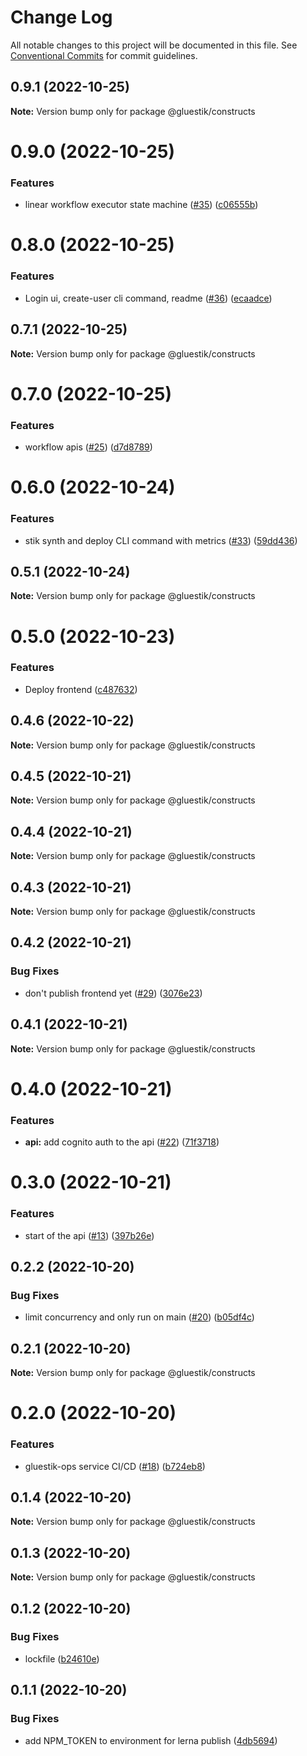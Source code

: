 # Change Log

All notable changes to this project will be documented in this file.
See [Conventional Commits](https://conventionalcommits.org) for commit guidelines.

## 0.9.1 (2022-10-25)

**Note:** Version bump only for package @gluestik/constructs

# 0.9.0 (2022-10-25)

### Features

- linear workflow executor state machine ([#35](https://github.com/functionless/gluestik/issues/35)) ([c06555b](https://github.com/functionless/gluestik/commit/c06555bbfe909062cc69473724e97f97f043aac2))

# 0.8.0 (2022-10-25)

### Features

- Login ui, create-user cli command, readme ([#36](https://github.com/functionless/gluestik/issues/36)) ([ecaadce](https://github.com/functionless/gluestik/commit/ecaadce1fc4dfed3ab96b08fa7057db805145fcd))

## 0.7.1 (2022-10-25)

**Note:** Version bump only for package @gluestik/constructs

# 0.7.0 (2022-10-25)

### Features

- workflow apis ([#25](https://github.com/functionless/gluestik/issues/25)) ([d7d8789](https://github.com/functionless/gluestik/commit/d7d8789ab6ca831d3b5f65d64ca890660ff45ad3))

# 0.6.0 (2022-10-24)

### Features

- stik synth and deploy CLI command with metrics ([#33](https://github.com/functionless/gluestik/issues/33)) ([59dd436](https://github.com/functionless/gluestik/commit/59dd43690ead3f2d3bdcd630a2cd8f2c08d00909))

## 0.5.1 (2022-10-24)

**Note:** Version bump only for package @gluestik/constructs

# 0.5.0 (2022-10-23)

### Features

- Deploy frontend ([c487632](https://github.com/functionless/gluestik/commit/c4876325cf0b79412cfe42e628c09ae9fafc8d3d))

## 0.4.6 (2022-10-22)

**Note:** Version bump only for package @gluestik/constructs

## 0.4.5 (2022-10-21)

**Note:** Version bump only for package @gluestik/constructs

## 0.4.4 (2022-10-21)

**Note:** Version bump only for package @gluestik/constructs

## 0.4.3 (2022-10-21)

**Note:** Version bump only for package @gluestik/constructs

## 0.4.2 (2022-10-21)

### Bug Fixes

- don't publish frontend yet ([#29](https://github.com/functionless/gluestik/issues/29)) ([3076e23](https://github.com/functionless/gluestik/commit/3076e236176baed684c334abfb5b2030965bcd7e))

## 0.4.1 (2022-10-21)

**Note:** Version bump only for package @gluestik/constructs

# 0.4.0 (2022-10-21)

### Features

- **api:** add cognito auth to the api ([#22](https://github.com/functionless/gluestik/issues/22)) ([71f3718](https://github.com/functionless/gluestik/commit/71f3718fd7be0c4c7add69222c1daee0e1a255d8))

# 0.3.0 (2022-10-21)

### Features

- start of the api ([#13](https://github.com/functionless/gluestik/issues/13)) ([397b26e](https://github.com/functionless/gluestik/commit/397b26e79ee4085d790cc9017ee030cce2d9c179))

## 0.2.2 (2022-10-20)

### Bug Fixes

- limit concurrency and only run on main ([#20](https://github.com/functionless/gluestik/issues/20)) ([b05df4c](https://github.com/functionless/gluestik/commit/b05df4ce613ced96b935e72369e84181ae099ee6))

## 0.2.1 (2022-10-20)

**Note:** Version bump only for package @gluestik/constructs

# 0.2.0 (2022-10-20)

### Features

- gluestik-ops service CI/CD ([#18](https://github.com/functionless/gluestik/issues/18)) ([b724eb8](https://github.com/functionless/gluestik/commit/b724eb8b8ea51e0f8542f8d26dc897033b3ebc3b))

## 0.1.4 (2022-10-20)

**Note:** Version bump only for package @gluestik/constructs

## 0.1.3 (2022-10-20)

**Note:** Version bump only for package @gluestik/constructs

## 0.1.2 (2022-10-20)

### Bug Fixes

- lockfile ([b24610e](https://github.com/functionless/gluestik/commit/b24610e81b65649c14a78a9ac0abf3f7343ed36b))

## 0.1.1 (2022-10-20)

### Bug Fixes

- add NPM_TOKEN to environment for lerna publish ([4db5694](https://github.com/functionless/gluestik/commit/4db569406193761d9985d507edd00566a3fb9786))
